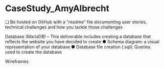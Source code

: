 # CaseStudy_AmyAlbrecht

❏	Be hosted on GitHub with a “readme” file documenting user stories, technical challenges and how you tackle those challenges

Database (MariaDB) – This deliverable includes creating a database that reflects the website you have decided to create
●	Schema diagram: a visual representation of your database 
●	Database file creation (.sql): Queries used to create the database 


Wireframes
